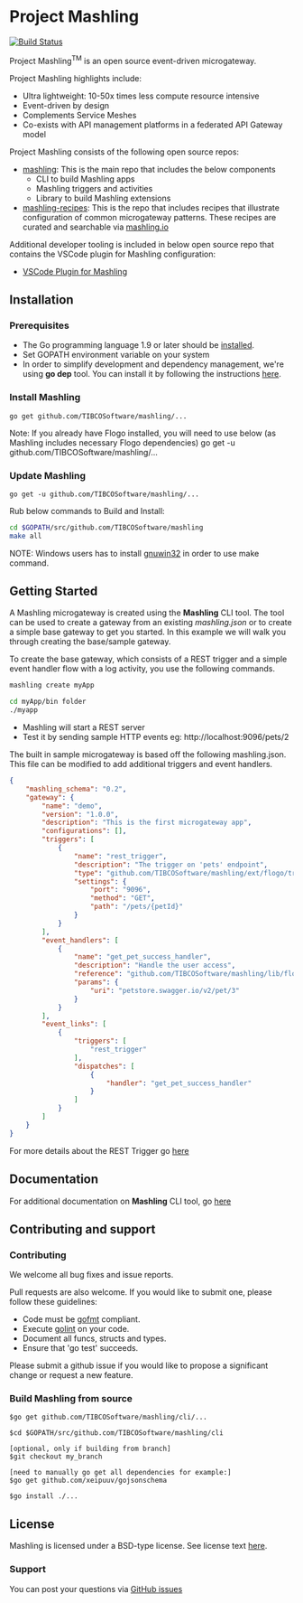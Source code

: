 # Project Mashling

[![Build Status](https://travis-ci.org/TIBCOSoftware/mashling.svg?branch=master)](https://travis-ci.org/TIBCOSoftware/mashling)

Project Mashling<sup>TM</sup> is an open source event-driven microgateway.
 
Project Mashling highlights include:
* Ultra lightweight: 10-50x times less compute resource intensive
* Event-driven by design
* Complements Service Meshes
* Co-exists with API management platforms in a federated API Gateway model

Project Mashling consists of the following open source repos:
* [mashling](http://github.com/TIBCOSoftware/mashling): This is the main repo that includes the below components
	- CLI to build Mashling apps
	- Mashling triggers and activities
	- Library to build Mashling extensions
* [mashling-recipes](http://github.com/TIBCOSoftware/mashling-recipes): This is the repo that includes recipes that illustrate configuration of common microgateway patterns. These recipes are curated and searchable via [mashling.io](http://mashling.io)

Additional developer tooling is included in below open source repo that contains the VSCode plugin for Mashling configuration:
* [VSCode Plugin for Mashling](https://github.com/TIBCOSoftware/vscode-extension-mashling)

## Installation

### Prerequisites
* The Go programming language 1.9 or later should be [installed](https://golang.org/doc/install).
* Set GOPATH environment variable on your system
* In order to simplify development and dependency management, we're using **go dep** tool. You can install it by following the instructions [here](https://github.com/golang/dep#setup). 

### Install Mashling
    go get github.com/TIBCOSoftware/mashling/...
    
Note: If you already have Flogo installed, you will need to use below (as Mashling includes necessary Flogo dependencies) 
    go get -u github.com/TIBCOSoftware/mashling/...

### Update Mashling
    go get -u github.com/TIBCOSoftware/mashling/...

Rub below commands to Build and Install:
```bash
cd $GOPATH/src/github.com/TIBCOSoftware/mashling
make all
```
NOTE: Windows users has to install [gnuwin32](https://sourceforge.net/projects/gnuwin32/files/make/) in order to use make command.

## Getting Started
A Mashling microgateway is created using the **Mashling** CLI tool.  The tool can be used to create a gateway from an existing *mashling.json* or to create a simple base gateway to get you started.  In this example we will walk you through creating the base/sample gateway.

To create the base gateway, which consists of a REST trigger and a simple event handler flow with a log activity, you use the following commands.


```bash
mashling create myApp

```

```bash
cd myApp/bin folder
./myapp
```

- Mashling will start a REST server
- Test it by sending sample HTTP events eg: http://localhost:9096/pets/2

The built in sample microgateway is based off the following mashling.json.  This file can be modified to add additional triggers and event handlers.

```json
{
	"mashling_schema": "0.2",
	"gateway": {
		"name": "demo",
		"version": "1.0.0",
		"description": "This is the first microgateway app",
		"configurations": [],
		"triggers": [
			{
				"name": "rest_trigger",
				"description": "The trigger on 'pets' endpoint",
				"type": "github.com/TIBCOSoftware/mashling/ext/flogo/trigger/gorillamuxtrigger",
				"settings": {
					"port": "9096",
					"method": "GET",
					"path": "/pets/{petId}"
				}
			}
		],
		"event_handlers": [
			{
				"name": "get_pet_success_handler",
				"description": "Handle the user access",
				"reference": "github.com/TIBCOSoftware/mashling/lib/flow/flogo.json",
				"params": {
					"uri": "petstore.swagger.io/v2/pet/3"
				}
			}
		],
		"event_links": [
			{
				"triggers": [
					"rest_trigger"
				],
				"dispatches": [
					{
						"handler": "get_pet_success_handler"
					}
				]
			}
		]
	}
}
```


For more details about the REST Trigger go [here](https://github.com/TIBCOSoftware/mashling/tree/master/ext/flogo/trigger/gorillamuxtrigger)

## Documentation
For additional documentation on **Mashling** CLI tool, go [here](https://github.com/TIBCOSoftware/mashling/blob/master/cli/README.md)



## Contributing and support

### Contributing

We welcome all bug fixes and issue reports.

Pull requests are also welcome. If you would like to submit one, please follow these guidelines:

* Code must be [gofmt](https://golang.org/cmd/gofmt/) compliant.
* Execute [golint](https://github.com/golang/lint) on your code.
* Document all funcs, structs and types.
* Ensure that 'go test' succeeds.


Please submit a github issue if you would like to propose a significant change or request a new feature.

### Build Mashling from source
```
$go get github.com/TIBCOSoftware/mashling/cli/...

$cd $GOPATH/src/github.com/TIBCOSoftware/mashling/cli

[optional, only if building from branch]
$git checkout my_branch

[need to manually go get all dependencies for example:]
$go get github.com/xeipuuv/gojsonschema

$go install ./...
```

## License
Mashling is licensed under a BSD-type license. See license text [here](https://github.com/TIBCOSoftware/mashling/blob/master/TIBCO%20LICENSE.txt).


### Support
You can post your questions via [GitHub issues](https://github.com/TIBCOSoftware/mashling/issues)
